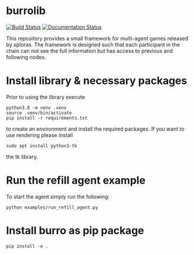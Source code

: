 # burrolib

[![Build Status](https://travis-ci.org/kosmitive/burrolib.png?branch=master)](https://travis-ci.org/kosmitive/burrolib?branch=develop)
[![Documentation Status](https://readthedocs.org/projects/burrolib/badge/?version=latest)](https://burrolib.readthedocs.io/en/latest/?badge=latest)

This repository provides a small framework for multi-agent games released by xploras. The framework is designed 
such that each participant in the chain can not see the full information but has access to previous and 
following nodes.

# Install library & necessary packages

Prior to using the library execute

```
python3.8 -m venv .venv
source .venv/bin/activate
pip install -r requirements.txt
```

to create an environment and install the required packages. If you want to use rendering please install

```
sudo apt install python3-tk
```

the tk library. 

# Run the refill agent example

To start the agent simply run the following:
```
python examples/run_refill_agent.py
```

# Install burro as pip package
```
pip install -e .
```
